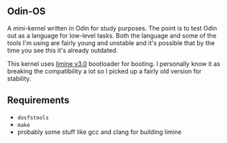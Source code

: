 
## Odin-OS

A mini-kernel written in Odin for study purposes. The point is to test Odin out as a language for low-level tasks.
Both the language and some of the tools I'm using are fairly young and unstable and it's possible that by the time
you see this it's already outdated.

This kernel uses [limine v3.0](https://github.com/limine-bootloader/limine/tree/v3.0-branch) bootloader for booting.
I personally know it as breaking the compatibility a lot so I picked up a fairly old version for stability.

## Requirements

- `dosfstools`
- `make`
- probably some stuff like gcc and clang for building limine